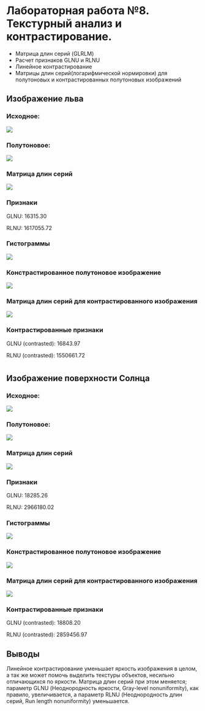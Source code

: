 # Лабораторная работа №8. Текстурный анализ и контрастирование.
- Матрица длин серий (GLRLM)
- Расчет признаков GLNU и RLNU 
- Линейное контрастирование
- Матрицы длин серий(логарифмической нормировки) для полутоновых и контрастированных полутоновых изображений

##  Изображение льва
### Исходное:

![](src/lev.png)

### Полутоновое:

![](results/semitone/lev.png)

### Матрица длин серий

![](results/glrlm/0_lev.png)

### Признаки
GLNU: 16315.30

RLNU: 1617055.72

### Гистограммы
![](results/histograms/lev.png)

### Констрастированное полутоновое изображение
![](results/contrasted/lev.png)

### Матрица длин серий для контрастированного изображения
![](results/glrlm_contrasted/0_lev.png)

### Контрастированные признаки
GLNU (contrasted): 16843.97

RLNU (contrasted): 1550661.72


#
##  Изображение поверхности Солнца
### Исходное:

![](src/sun.png)

### Полутоновое:

![](results/semitone/sun.png)

### Матрица длин серий

![](results/glrlm/0_sun.png)

### Признаки
GLNU: 18285.26

RLNU: 2966180.02


### Гистограммы
![](results/histograms/sun.png)

### Констрастированное полутоновое изображение 
![](results/contrasted/sun.png)

### Матрица длин серий для контрастированного изображения
![](results/glrlm_contrasted/0_sun.png)

### Контрастированные признаки
GLNU (contrasted): 18808.20

RLNU (contrasted): 2859456.97

## Выводы
Линейное контрастирование  уменьшает яркость изображения в целом, а так же может помочь выделить текстуры объектов, несильно отличающихся по яркости. Матрица длин серий при этом меняется; параметр GLNU (Неоднородность яркости, Gray-level
nonuniformity), как правило, увеличивается, а параметр RLNU (Неоднородность длин серий, Run length
nonuniformity) уменьшается.
